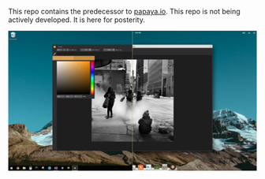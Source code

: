 This repo contains the predecessor to [papaya.io](https://papaya.io). This repo is not being actively developed. It is here for posterity.

![screenshot 1](/web/img.0.0.jpg?raw=true)

